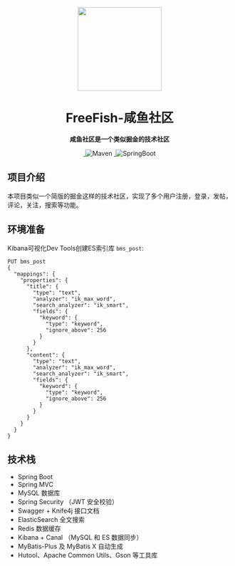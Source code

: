 <p align="center">
    <img src=https://img.freefish.love/logo.png width=188/>
</p>
<h1 align="center">FreeFish-咸鱼社区</h1>
<p align="center"><strong>咸鱼社区是一个类似掘金的技术社区</strong></p>
<div align="center">
<a target="_blank" href="https://github.com/which0113/api-backend">
    <img alt="" src="https://github.com/which0113/api-backend/badge/star.svg?theme=gvp"/>
</a>
    <img alt="Maven" src="https://raster.shields.io/badge/Maven-3.8.1-red.svg"/>
<a target="_blank" href="https://www.oracle.com/technetwork/java/javase/downloads/index.html">
        <img alt="" src="https://img.shields.io/badge/JDK-1.8+-green.svg"/>
</a>
    <img alt="SpringBoot" src="https://raster.shields.io/badge/SpringBoot-2.7+-green.svg"/>
</div>

## 项目介绍

本项目类似一个简版的掘金这样的技术社区，实现了多个用户注册，登录，发帖，评论，关注，搜索等功能。

## 环境准备

Kibana可视化Dev Tools创建ES索引库 `bms_post`:

```
PUT bms_post
{
  "mappings": {
    "properties": {
      "title": {
        "type": "text",
        "analyzer": "ik_max_word",
        "search_analyzer": "ik_smart",
        "fields": {
          "keyword": {
            "type": "keyword",
            "ignore_above": 256
          }
        }
      },
      "content": {
        "type": "text",
        "analyzer": "ik_max_word",
        "search_analyzer": "ik_smart",
        "fields": {
          "keyword": {
            "type": "keyword",
            "ignore_above": 256
          }
        }
      }
    }
  }
}
```

## 技术栈

- Spring Boot
- Spring MVC
- MySQL 数据库
- Spring Security （JWT 安全校验）
- Swagger + Knife4j 接口文档
- ElasticSearch 全文搜索
- Redis 数据缓存
- Kibana + Canal （MySQL 和 ES 数据同步）
- MyBatis-Plus 及 MyBatis X 自动生成
- Hutool、Apache Common Utils、Gson 等工具库